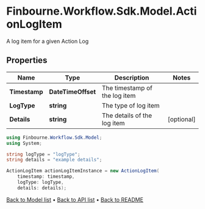 # Finbourne.Workflow.Sdk.Model.ActionLogItem
A log item for a given Action Log

## Properties

Name | Type | Description | Notes
------------ | ------------- | ------------- | -------------
**Timestamp** | **DateTimeOffset** | The timestamp of the log item | 
**LogType** | **string** | The type of log item | 
**Details** | **string** | The details of the log item | [optional] 

```csharp
using Finbourne.Workflow.Sdk.Model;
using System;

string logType = "logType";
string details = "example details";

ActionLogItem actionLogItemInstance = new ActionLogItem(
    timestamp: timestamp,
    logType: logType,
    details: details);
```

[Back to Model list](../README.md#documentation-for-models) &#8226; [Back to API list](../README.md#documentation-for-api-endpoints) &#8226; [Back to README](../README.md)
